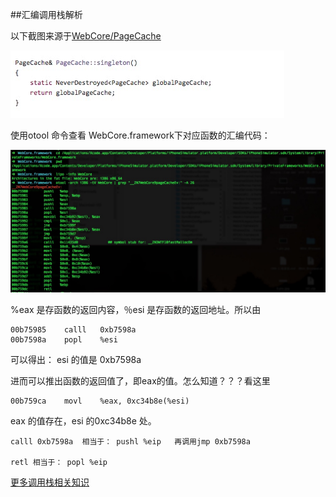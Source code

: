 ##汇编调用栈解析

以下截图来源于[WebCore/PageCache](https://github.com/WebKit/webkit/blob/d055853e59dd6cc4cfd835b143e79258bb13c552/Source/WebCore/history/PageCache.cpp)

![](./1F716E80-BCC5-4E30-A3E9-E88403866724.png)


使用otool 命令查看 WebCore.framework下对应函数的汇编代码：

![](./4A469FF3-42C5-48AB-9B1A-28AE84EF5FE4.png)


%eax 是存函数的返回内容，％esi 是存函数的返回地址。所以由
```
00b75985	calll	0xb7598a
00b7598a	popl	%esi
```
可以得出： 
esi 的值是 0xb7598a

进而可以推出函数的返回值了，即eax的值。怎么知道？？？看这里

```
00b759ca	movl	%eax, 0xc34b8e(%esi)
```
eax 的值存在，esi 的0xc34b8e 处。



```
calll 0xb7598a  相当于： pushl %eip   再调用jmp 0xb7598a
							
retl 相当于： popl %eip
```

[更多调用栈相关知识](http://www.cs.princeton.edu/courses/archive/spring11/cos217/lectures/15AssemblyFunctions.pdf)

